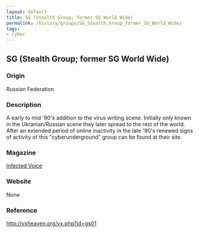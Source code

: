 ```yaml
---
layout: default
title: SG (Stealth Group; former SG World Wide)
permalink: /history/groups/SG_Stealth_Group_former_SG_World_Wide/
tags:
- cyber
---
```


## SG (Stealth Group; former SG World Wide)

### Origin
Russian Federation

### Description
A early to mid '90's addition to the virus writing scene. Initially only known in the Ukranian/Russian scene they later spread to the rest of the world. After an extended period of online inactivity in the late '90's renewed signs of activity of this "cyberunderground" group can be found at their site.

### Magazine
[Infected Voice](http://vxheaven.org/vx.php?id=zi01)

### Website
None

### Reference
http://vxheaven.org/vx.php?id=gs01
